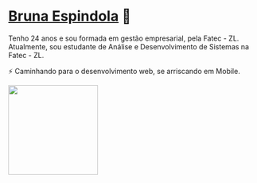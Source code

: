 # [Bruna Espindola](http://linkedin.com/in/bruna-espindola/) 💬

Tenho 24 anos e sou formada em gestão empresarial, pela Fatec - ZL. Atualmente, sou estudante de Análise e Desenvolvimento de Sistemas na Fatec - ZL.

⚡ Caminhando para o desenvolvimento web, se arriscando em Mobile.


 <div>
  <a href="https://github.com/brunesp">
  <img height="180em" src="https://github-readme-stats.vercel.app/api/top-langs/?username=brunesp&layout=compact&langs_count=16&theme=dracula"/>
</div>

<!--
**brunesp/brunesp** is a ✨ _special_ ✨ repository because its `README.md` (this file) appears on your GitHub profile.

Here are some ideas to get you started:

- 🔭 I’m currently working on ...
- 🌱 I’m currently learning ...
- 👯 I’m looking to collaborate on ...
- 🤔 I’m looking for help with ...
- 💬 Ask me about ...
- 📫 How to reach me: ...
- 😄 Pronouns: ...
-  Fun fact: ...
-->
